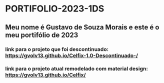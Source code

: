 # PORTIFOLIO-2023-1DS
##  Meu nome é Gustavo de Souza Morais e este é o meu portifólio de 2023
### link para o projeto que foi descontinuado: https://gvolv13.github.io/Celfix-1.0-Descontinuado-/ <br>
### link para o projeto atual remodelado com material design: https://gvolv13.github.io/Celfix/
